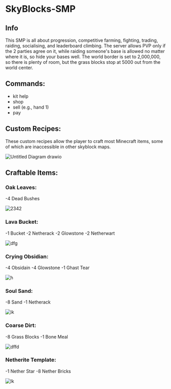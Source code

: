 # SkyBlocks-SMP

## Info
This SMP is all about progression, competitive farming, fighting, trading, raiding, socialising, and leaderboard climbing. The server allows PVP only if the 2 parties agree on it, while raiding someone's base is allowed no matter where it is, so hide your bases well. The world border is set to 2,000,000, so there is plenty of room, but the grass blocks stop at 5000 out from the world center.

## Commands:
- kit help
- shop
- sell (e.g., hand 1)
- pay

## Custom Recipes:
These custom recipes allow the player to craft most Minecraft items, some of which are inaccessible in other skyblock maps.

![Untitled Diagram drawio](https://github.com/user-attachments/assets/a268641a-e52c-47ac-91a7-78503daa6d9d)

## Craftable Items:

### Oak Leaves:
-4 Dead Bushes

![2342](https://github.com/user-attachments/assets/697556c5-ce77-4569-8134-90e9a88a4e38)


### Lava Bucket:
-1 Bucket
-2 Netherack
-2 Glowstone
-2 Netherwart

![dfg](https://github.com/user-attachments/assets/bec60490-402b-475a-93c1-c6fad14f232b)


### Crying Obsidian:
-4 Obsidain
-4 Glowstone
-1 Ghast Tear

![h](https://github.com/user-attachments/assets/77636c02-0eea-4a5d-86a4-44c410d7c4d9)

### Soul Sand:
-8 Sand
-1 Netherack

![ik](https://github.com/user-attachments/assets/558dd90f-f977-4ac4-92e4-87d2e82bd9b6)

### Coarse Dirt:
-8 Grass Blocks
-1 Bone Meal

![dffd](https://github.com/user-attachments/assets/75d10221-a133-4574-8d23-096b20cc520e)

### Netherite Template: 
-1 Nether Star
-8 Nether Bricks

![lk](https://github.com/user-attachments/assets/450e7f42-8b42-4013-8a71-b25d50c078b7)
